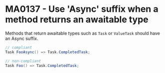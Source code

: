 # MA0137 - Use 'Async' suffix when a method returns an awaitable type

Methods that return awaitable types such as `Task` or `ValueTask` should have an Async suffix.

````c#
// compliant
Task FooAsync() => Task.CompletedTask;

// non-compliant
Task Foo() => Task.CompletedTask;
````
